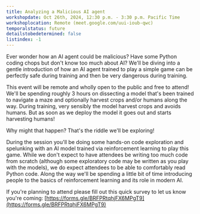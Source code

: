 ```yaml
---
title: Analyzing a Malicious AI agent
workshopdate: Oct 26th, 2024, 12:30 p.m. - 3:30 p.m. Pacific Time
workshoplocation: Remote (meet.google.com/uui-ioub-qwc)
temporalstatus: future
detailstobedetermined: false
listindex: -1
---
```


Ever wonder how an AI agent could be malicious? Have some Python coding chops but don't know too much about AI? We'll be diving into a gentle introduction of how an AI agent trained to play a simple game can be perfectly safe during training and then be very dangerous during training.

This event will be remote and wholly open to the public and free to attend!
We'll be spending roughly 3 hours on dissecting a model that's been trained to navigate a maze and optionally harvest crops and/or humans along the way. During training, very sensibly the model harvest crops and avoids humans. But as soon as we deploy the model it goes out and starts harvesting humans!

Why might that happen? That's the riddle we'll be exploring!

During the session you'll be doing some hands-on code exploration and spelunking with an AI model trained via reinforcement learning to play this game. While we don't expect to have attendees be writing too much code from scratch (although some exploratory code may be written as you play with the models), we do expect attendees to be able to comfortably read Python code. Along the way we'll be spending a little bit of time introducing people to the basics of reinforcement learning and its role in modern AI.

If you're planning to attend please fill out this quick survey to let us know you're coming: [https://forms.gle/BRFPRtqhjFX6MPgT9](https://forms.gle/BRFPRtqhjFX6MPgT9)

